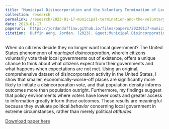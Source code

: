 ```yaml
---
title: "Municipal Disincorporation and the Voluntary Termination of Local Government"
collection: research
permalink: /research/2023-01-17-municipal-termination-and-the-voluntary-termination-of-local-government
date: 2023-01-17
paperurl: 'https://jordanduffinw.github.io/files/papers/20230117-municipal_disincorporation_and_the_voluntary_termination_of_local_government.pdf'
citation: 'Duffin Wong, Jordan. (2023). &quot;Municipal Disincorporation and the Voluntary Termination of Local Government.&quot;.'
---
```

When do citizens decide they no longer want local government? The United States phenomenon of <i>municipal disincorporation</i>, wherein citizens voluntarily vote their local governments out of existence, offers a unique chance to think about what citizens expect from their governments and what happens when expectations are not met. Using an original, comprehensive dataset of disincorporation activity in the United States, I show that smaller, economically-worse-off places are significantly more likely to initiate a disincorporation vote, and that population density informs outcomes more than population outright. Furthermore, my findings suggest that policy environments where voters have lower costs and greater access to information greatly inform these outcomes. These results are meaningful because they evaluate political <i>behavior</i> concerning local government in extreme circumstances, rather than merely political <i>attitudes</i>.

[Download paper here](https://jordanduffinw.github.io/files/papers/20230117-municipal_disincorporation_and_the_voluntary_termination_of_local_government.pdf'df)
